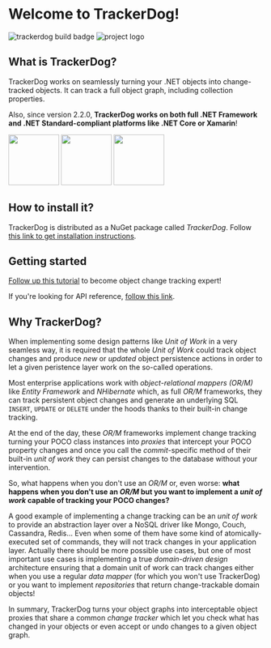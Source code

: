 # Welcome to TrackerDog!

![trackerdog build badge](https://mfidemraizer.visualstudio.com/_apis/public/build/definitions/6b21f8d5-b74c-4f26-8e06-f156bd0ab331/1/badge)
![project logo](http://mfidemraizer.github.io/trackerdog/media/dogtracker.png)

## What is TrackerDog?

TrackerDog works on seamlessly turning your .NET objects into change-tracked objects. It can track a full object graph, including collection properties.

Also, since version 2.2.0, **TrackerDog works on both full .NET Framework and .NET Standard-compliant platforms like .NET Core or Xamarin**!

<img src="https://docs.microsoft.com/en-us/dotnet/articles/images/hub/netcore.svg" width="100">   <img src="https://docs.microsoft.com/en-us/dotnet/articles/images/hub/net.svg" width="100">   <img src="https://docs.microsoft.com/en-us/dotnet/articles/images/hub/xamarin.svg" width="100">

## How to install it?

TrackerDog is distributed as a NuGet package called _TrackerDog_. Follow <a href="https://www.nuget.org/packages/TrackerDog/">this link to get installation instructions</a>.

## Getting started
<a href="http://mfidemraizer.github.io/trackerdog/html/52e40f26-3dfe-47e0-adf1-09233e98f42e.htm">Follow up this tutorial</a> to become object change tracking expert!

If you're looking for API reference, [follow this link](http://mfidemraizer.github.io/trackerdog).

## Why TrackerDog?

When implementing some design patterns like _Unit of Work_ in a very seamless way, it is required that the whole _Unit of Work_ could track object changes and produce _new_ or _updated_ object persistence actions in order to let a given peristence layer work on the so-called operations.

Most enterprise applications work with _object-relational mappers (OR/M)_ like _Entity Framework_ and _NHibernate_ which, as full _OR/M_ frameworks, they can track persistent object changes and generate an underlying SQL `INSERT`, `UPDATE` or `DELETE` under the hoods thanks to their built-in change tracking.

At the end of the day, these _OR/M_ frameworks implement change tracking turning your POCO class instances into _proxies_ that intercept your POCO property changes and once you call the _commit_-specific method of their built-in _unit of work_ they can persist changes to the database without your intervention.

So, what happens when you don't use an _OR/M_ or, even worse: **what happens when you don't use an _OR/M_ but you want to implement a _unit of work_ capable of tracking your POCO changes?**

A good example of implementing a change tracking can be an _unit of work_ to provide an abstraction layer over a NoSQL driver like Mongo, Couch, Cassandra, Redis... Even when some of them have some kind of atomically-executed set of commands, they will not track changes in your application layer. Actually there should be more possible use cases, but one of most important use cases is implementing a true _domain-driven design_ architecture ensuring that a domain unit of work can track changes either when you use a regular _data mapper_ (for which you won't use TrackerDog) or you want to implement _repositories_ that return change-trackable domain objects!

In summary, TrackerDog turns your object graphs into interceptable object proxies that share a common _change tracker_ which let you check what has changed in your objects or even accept or undo changes to a given object graph.
